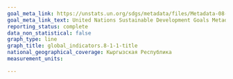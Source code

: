 ```yaml
---
goal_meta_link: https://unstats.un.org/sdgs/metadata/files/Metadata-08-01-01.pdf
goal_meta_link_text: United Nations Sustainable Development Goals Metadata (PDF 232 KB)
reporting_status: complete
data_non_statistical: false
graph_type: line
graph_title: global_indicators.8-1-1-title
national_geographical_coverage: Кыргызская Республика
measurement_units: 

---
```

